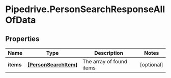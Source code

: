 # Pipedrive.PersonSearchResponseAllOfData

## Properties

Name | Type | Description | Notes
------------ | ------------- | ------------- | -------------
**items** | [**[PersonSearchItem]**](PersonSearchItem.md) | The array of found items | [optional] 


